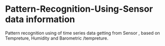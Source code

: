 # Pattern-Recognition-Using-Sensor data information
Pattern recognition using of time series data getting from Sensor , based on Tempreture, Humidity and Barometric /tempreture. 
